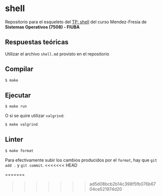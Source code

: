 # shell

Repositorio para el esqueleto del [TP: shell](https://fisop.github.io/website/tps/shell) del curso Mendez-Fresia de **Sistemas Operativos (7508) - FIUBA**

## Respuestas teóricas

Utilizar el archivo `shell.md` provisto en el repositorio

## Compilar

```bash
$ make
```

## Ejecutar

```bash
$ make run
```

O si se quire utilizar `valgrind`:

```bash
$ make valgrind
```

## Linter

```bash
$ make format
```

Para efectivamente subir los cambios producidos por el `format`, hay que `git add .` y `git commit`.
<<<<<<< HEAD


=======
>>>>>>> ad5d08bcb2b14c398f5fb076b6704ce521974d20
